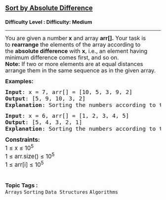 <h2><a href="https://www.geeksforgeeks.org/problems/sort-by-absolute-difference-1587115621/1?_gl=1*e6sqev*_up*MQ..*_gs*MQ..&gclid=Cj0KCQjw-4XFBhCBARIsAAdNOkuldIUitKanh-Yi3xZowl13HHAGXv-XBaH7_dgxtBQCjn7HXiv1fIUaAkwsEALw_wcB&gbraid=0AAAAAC9yBkAmxjQ-ZWmtv7Tz5InWSg94h">Sort by Absolute Difference</a></h2><h3>Difficulty Level : Difficulty: Medium</h3><hr><div class="problems_problem_content__Xm_eO"><p><span style="font-size: 18px;">You are given a number<strong>&nbsp;x</strong>&nbsp;and array&nbsp;<strong>arr[].</strong>&nbsp;Your task is to&nbsp;<strong>rearrange</strong>&nbsp;the elements of the array according to the&nbsp;<strong>absolute difference</strong>&nbsp;with <strong>x</strong>, i.e., an element having minimum difference comes first, and so on.<br><strong>Note:</strong>&nbsp;If two or more elements are at equal distances arrange them in the same sequence as in the given array.</span></p>
<p><span style="font-size: 18px;"><strong>Examples:</strong></span></p>
<pre><span style="font-size: 18px;"><strong>Input</strong>: x = 7, arr[] = [10, 5, 3, 9, 2]
<strong>Output</strong>: [5, 9, 10, 3, 2]
<strong>Explanation</strong>: Sorting the numbers according to the absolute difference with 7, we have array elements as 5, 9, 10, 3, 2.</span></pre>
<pre><span style="font-size: 18px;"><strong>Input</strong>: x = 6, arr[] = [1, 2, 3, 4, 5]
<strong>Output</strong>: [5, 4, 3, 2, 1]<br><strong>Explanation</strong>: Sorting the numbers according to the absolute difference with 6, we have array elements as 5, 4, 3, 2, 1.</span></pre>
<p><span style="font-size: 14pt;"><strong>Constraints:<br></strong></span><span style="font-size: 14pt;">1 ≤ x ≤ 10<sup>5</sup><strong><br></strong></span><span style="font-size: 14pt;">1 ≤ arr.size() ≤ 10<sup>5</sup><br></span><span style="font-size: 14pt;">1 ≤ arr[i] ≤ 10<sup>5</sup></span></p></div><br><p><span style=font-size:18px><strong>Topic Tags : </strong><br><code>Arrays</code>&nbsp;<code>Sorting</code>&nbsp;<code>Data Structures</code>&nbsp;<code>Algorithms</code>&nbsp;